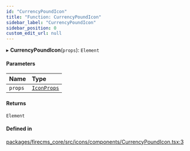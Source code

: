 ```yaml
---
id: "CurrencyPoundIcon"
title: "Function: CurrencyPoundIcon"
sidebar_label: "CurrencyPoundIcon"
sidebar_position: 0
custom_edit_url: null
---
```


▸ **CurrencyPoundIcon**(`props`): `Element`

#### Parameters

| Name | Type |
| :------ | :------ |
| `props` | [`IconProps`](../types/IconProps.md) |

#### Returns

`Element`

#### Defined in

[packages/firecms_core/src/icons/components/CurrencyPoundIcon.tsx:3](https://github.com/FireCMSco/firecms/blob/d45f3739/packages/firecms_core/src/icons/components/CurrencyPoundIcon.tsx#L3)
